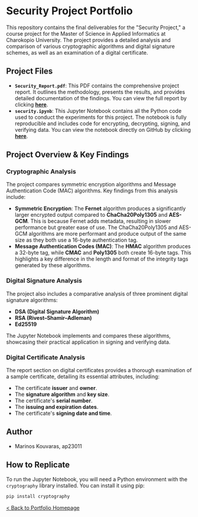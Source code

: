 # Security Project Portfolio

This repository contains the final deliverables for the "Security Project," a course project for the Master of Science in Applied Informatics at Charokopio University. The project provides a detailed analysis and comparison of various cryptographic algorithms and digital signature schemes, as well as an examination of a digital certificate.

## Project Files

* **`Security_Report.pdf`**: This PDF contains the comprehensive project report. It outlines the methodology, presents the results, and provides detailed documentation of the findings. You can view the full report by clicking **[here](Security_Report.pdf)**.
* **`security.ipynb`**: This Jupyter Notebook contains all the Python code used to conduct the experiments for this project. The notebook is fully reproducible and includes code for encrypting, decrypting, signing, and verifying data. You can view the notebook directly on GitHub by clicking **[here](https://github.com/EnTechGR/MSc-Applied-Informatics/blob/main/Security/security.ipynb)**.

## Project Overview & Key Findings

### Cryptographic Analysis

The project compares symmetric encryption algorithms and Message Authentication Code (MAC) algorithms. Key findings from this analysis include:

* **Symmetric Encryption**: The **Fernet** algorithm produces a significantly larger encrypted output compared to **ChaCha20Poly1305** and **AES-GCM**. This is because Fernet adds metadata, resulting in slower performance but greater ease of use. The ChaCha20Poly1305 and AES-GCM algorithms are more performant and produce output of the same size as they both use a 16-byte authentication tag.
* **Message Authentication Codes (MAC)**: The **HMAC** algorithm produces a 32-byte tag, while **CMAC** and **Poly1305** both create 16-byte tags. This highlights a key difference in the length and format of the integrity tags generated by these algorithms.

### Digital Signature Analysis

The project also includes a comparative analysis of three prominent digital signature algorithms:

* **DSA (Digital Signature Algorithm)**
* **RSA (Rivest–Shamir–Adleman)**
* **Ed25519**

The Jupyter Notebook implements and compares these algorithms, showcasing their practical application in signing and verifying data.

### Digital Certificate Analysis

The report section on digital certificates provides a thorough examination of a sample certificate, detailing its essential attributes, including:

* The certificate **issuer** and **owner**.
* The **signature algorithm** and **key size**.
* The certificate's **serial number**.
* The **issuing and expiration dates**.
* The certificate's **signing date and time**.

## Author

* Marinos Kouvaras, ap23011

## How to Replicate

To run the Jupyter Notebook, you will need a Python environment with the `cryptography` library installed. You can install it using pip:

```bash
pip install cryptography
```

[< Back to Portfolio Homepage](../README.md)





